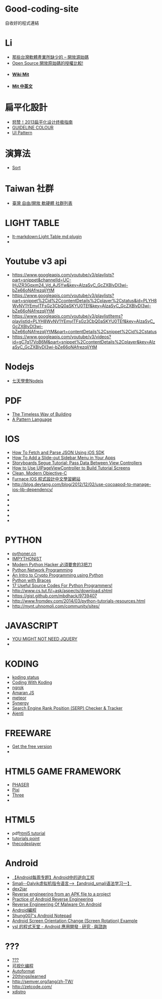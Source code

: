 Good-coding-site
================

自收好的程式連結

# Li
 * [那些台灣軟體產業所缺少的 – 開放源始碼](http://blog.ez2learn.com/2011/11/25/taiwan-software-lacking-of-open-source/)
 * [Open Source 開放原始碼的授權比較!](http://www.takobear.tw/12/post/2013/07/open-source.html)
 * #### [Wiki Mit](http://zh.wikipedia.org/wiki/MIT%E8%A8%B1%E5%8F%AF%E8%AD%89)
 * #### [Mit 中英文](http://lucien.cc/?p=15)

# 扁平化設計
 * [怒赞！2013扁平化设计终极指南](http://www.uisdc.com/the-ultimate-guide-to-flat-design)
 * [GUIDELINE COLOUR](http://guidelinecolour.com/)
 * [UI Pattern](http://www.mobile-patterns.com/)

# 演算法
 * [Sort](http://sorting.at/)

# Taiwan 社群
 * [臺灣 自由/開放 軟硬體 社群列表
](http://www.mindmeister.com/303031964/open-source-community-map-in-taiwan)

# LIGHT TABLE
 * [lt-markdown:Light Table md plugin](https://github.com/MarcoPolo/lt-markdown)
 * 
 
# Youtube v3 api
 * https://www.googleapis.com/youtube/v3/playlists?part=snippet&channelId=UC-lHJZR3Gqxm24_Vd_AJ5Yw&key=AIzaSyC_GcZXBlvDI3wi-bZe66oNAfrezqljYtM
 * https://www.googleapis.com/youtube/v3/playlists?part=snippet%2Cid%2CcontentDetails%2Cplayer%2Cstatus&id=PLYH8WvNV1YEmylTFsGz3CbQ0aSKYU0TEf&key=AIzaSyC_GcZXBlvDI3wi-bZe66oNAfrezqljYtM
 * https://www.googleapis.com/youtube/v3/playlistItems?playlistId=PLYH8WvNV1YEmylTFsGz3CbQ0aSKYU0TEf&key=AIzaSyC_GcZXBlvDI3wi-bZe66oNAfrezqljYtM&part=contentDetails%2Csnippet%2Cid%2Cstatus
 * https://www.googleapis.com/youtube/v3/videos?id=gC7q17VoB6M&part=snippet%2CcontentDetails%2Cplayer&key=AIzaSyC_GcZXBlvDI3wi-bZe66oNAfrezqljYtM
 
# Nodejs
 * [七天學會Nodejs](http://nqdeng.github.io/7-days-nodejs/)
 
# PDF
 * [The Timeless Way of Building](http://library.uniteddiversity.coop/Ecological_Building/The_Timeless_Way_of_Building_Complete.pdf)
 * [A Pattern Language](http://library.uniteddiversity.coop/Ecological_Building/A_Pattern_Language.pdf)

# IOS
 * [How To Fetch and Parse JSON Using iOS SDK](http://www.appcoda.com/fetch-parse-json-ios-programming-tutorial/)
 * [How To Add a Slide-out Sidebar Menu in Your Apps](http://www.appcoda.com/ios-programming-sidebar-navigation-menu/)
 * [Storyboards Segue Tutorial: Pass Data Between View Controllers](http://www.appcoda.com/storyboards-ios-tutorial-pass-data-between-view-controller-with-segue/)
 * [How to Use UIPageViewController to Build Tutorial Screens](http://www.appcoda.com/uipageviewcontroller-tutorial-intro/)
 * [Clean, Modern Objective-C](http://harlanhaskins.com/2014/02/20/clean-modern-objective-c.html)
 * [Furnace IOS 程式設計中文學習網站](http://furnacedigital.blogspot.tw/)
 * http://blog.devtang.com/blog/2012/12/02/use-cocoapod-to-manage-ios-lib-dependency/
 * []()
 * []()
 * []()
 * []()
 * []()
 * []()

# PYTHON

 * [pythoner.cn](http://www.pythoner.cn/course/)
 * [IMPYTHONIST](http://impythonist.wordpress.com/2014/02/05/important-python-tips-that-saves-your-time/)
 * [Modern Python Hacker 必須要會的3把刀](http://blog.jslee.name/modern-python-hacker-3-knife/)
 * [Python Network Programming](http://www.tutorialspoint.com/python/python_networking.htm)
 * [An Intro to Crypto Programming using Python](http://jdege.us/crypto-python/index.html)
 * [Python with Braces](http://www.pythonb.org/)
 * [17 Useful Source Codes For Python Programmers!](http://www.efytimes.com/e1/fullnews.asp?edid=129852)
 * http://www.cs.tut.fi/~ask/aspects/download.shtml
 * https://gist.github.com/mbdhack/9739407
 * http://www.fromdev.com/2014/03/python-tutorials-resources.html
 * http://mynt.uhnomoli.com/community/sites/
 
# JAVASCRIPT

 * [YOU MIGHT NOT NEED JQUERY](http://youmightnotneedjquery.com/)
 * 
 
# KODING
 * [koding status](http://status.koding.com/pages/52e17667541ea2fc5700001e)
 * [Coding With Koding](http://code.tutsplus.com/articles/coding-with-koding--net-35285)
 * [ngrok](https://ngrok.com/)
 * [Amaran JS](http://hakanersu.github.io/AmaranJS/)
 * [meteor](https://www.meteor.com/)
 * [Synergy](http://synergy-foss.org/)
 * [Search Engine Rank Position (SERP) Checker & Tracker](https://serprankchecker.com/)
 * [Ajenti](http://ajenti.org/) 
 
# FREEWARE
 * [Get the free version](http://getthefreeversion.com/)
 * 
 
# HTML5 GAME FRAMEWORK
 * [PHASER](http://phaser.io/)
 * [Pixi](https://github.com/GoodBoyDigital/pixi.js)
 * [Three](http://threejs.org/)
 * 
 
# HTML5
 * pdf[html5 tutorial](http://www.tutorialspoint.com/html5/html5_tutorial.pdf)
 * [tutorials point](http://www.tutorialspoint.com/html5/html5_pdf_version.htm)
 * [thecodeplayer](http://thecodeplayer.com/)
 
# Android
 * [【Android每周专题】Android中的逆向工程](http://blog.csdn.net/a2bgeek/article/details/15338911)
 * [Smali--Dalvik虚拟机指令语言-->【android_smali语法学习一】](http://blog.csdn.net/wdaming1986/article/details/8299996)
 * [dex2jar](https://code.google.com/p/dex2jar/) 
 * [Reverse engineering from an APK file to a project](http://stackoverflow.com/questions/12732882/reverse-engineering-from-an-apk-file-to-a-project)
 * [Practice of Android Reverse Engineering](http://www.slideshare.net/jserv/practice-of-android-reverse-engineering)
 * [Reverse Engineering Of Malware On Android](https://www.sans.org/reading-room/whitepapers/pda/reverse-engineering-malware-android-33769)
 * [Android編程](http://androidbiancheng.blogspot.tw/2014_02_01_archive.html)
 * [Shung007's Android Notepad](http://shung007.blogspot.tw/2010/11/android-tips-screenorientation.html)
 * [Android Screen Orientation Change (Screen Rotation) Example](http://techblogon.com/android-screen-orientation-change-rotation-example/)
 * [ysl 的程式天堂 - Android 應用開發 ‧ 研究 ‧ 與諮詢](http://ysl-paradise.blogspot.tw/2011/04/listview-i.html)
 


 
 
# ???
 * [???](http://blog.wercker.com/2014/02/06/RethinkDB-Gingko-Martini-Golang.html)
 * [可视化编程](http://coolshell.cn/articles/11094.html)
 * [Autoformat](http://bootitor.webbackstube.at/#)
 * [20thingsilearned](http://www.20thingsilearned.com/zh-TW/home)
 * http://semver.org/lang/zh-TW/
 * http://zetcode.com/
 * [xdistro](http://www.xdistro.tk/)

